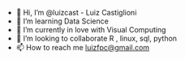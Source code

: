 - 👋 Hi, I’m @luizcast - Luiz Castiglioni
- 👀 I’m learning Data Science
- 🌱 I’m currently in love with Visual Computing
- 💞️ I’m looking to collaborate R , linux, sql, python
- 📫 How to reach me luizfpc@gmail.com

<!---
luizcast/luizcast is a ✨ special ✨ repository because its `README.md` (this file) appears on your GitHub profile.
You can click the Preview link to take a look at your changes.
--->
